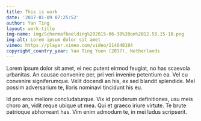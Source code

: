 ```yaml
---
title: This is work
date: '2017-01-09 07:25:52'
author: Yan Ting
layout: work-title
img-name: img/Schermafbeelding%202015-06-30%20om%2012.58.15-10.png
img-alt: Lorem ipsum dolor sit amet
vimeo: https://player.vimeo.com/video/114648184
copyright_country_year: Yan Ting Yuen (2017), Netherlands
---
```

Lorem ipsum dolor sit amet, ei nec putent eirmod feugiat, no has scaevola urbanitas. An causae convenire per, pri veri invenire petentium ea. Vel cu convenire signiferumque. Velit docendi an his, ex sed blandit splendide. Mel possim adversarium te, libris nominavi tincidunt his eu.

Id pro eros meliore concludaturque. Vix id ponderum definitiones, usu meis choro an, vidit reque ubique ut mea. Qui et graeco iriure virtute. Te brute patrioque abhorreant has. Vim enim admodum te, in mei ludus scripserit.